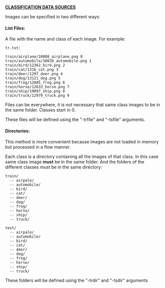 <span style="text-decoration:underline;">**CLASSIFICATION DATA SOURCES**<span>

Images can be specified in two different ways:

#### List Files:

A file with the name and class of each image. For example:

~~~
tr.txt:

train/airplane/10008_airplane.png 0
train/automobile/10839_automobile.png 1
train/bird/12362_bird.png 2
train/cat/1316_cat.png 3
train/deer/1297_deer.png 4
train/dog/13121_dog.png 5
train/frog/12885_frog.png 6
train/horse/12633_horse.png 7
train/ship/19097_ship.png 8
train/truck/12979_truck.png 9
~~~

Files can be everywhere, it is not necessary that same class images to be in the same folder. Classes start in 0.

These files will be defined using the "-trfile" and "-tsfile" arguments.

#### Directories:

This method is more convenient because images are not loaded in memory but processed in a flow manner.

Each class is a directory containing all the images of that class. In this case same class image **must** be in the same folder. And the folders of the different classes must be in the same directory:

~~~
train/
  -- airpale/
  -- automobile/
  -- bird/
  -- cat/
  -- deer/
  -- dog/
  -- frog/
  -- horse/
  -- ship/
  -- truck/

test/
  -- airpale/
  -- automobile/
  -- bird/
  -- cat/
  -- deer/
  -- dog/
  -- frog/
  -- horse/
  -- ship/
  -- truck/
~~~

These folders will be defined using the "-trdir" and "-tsdir" arguments
